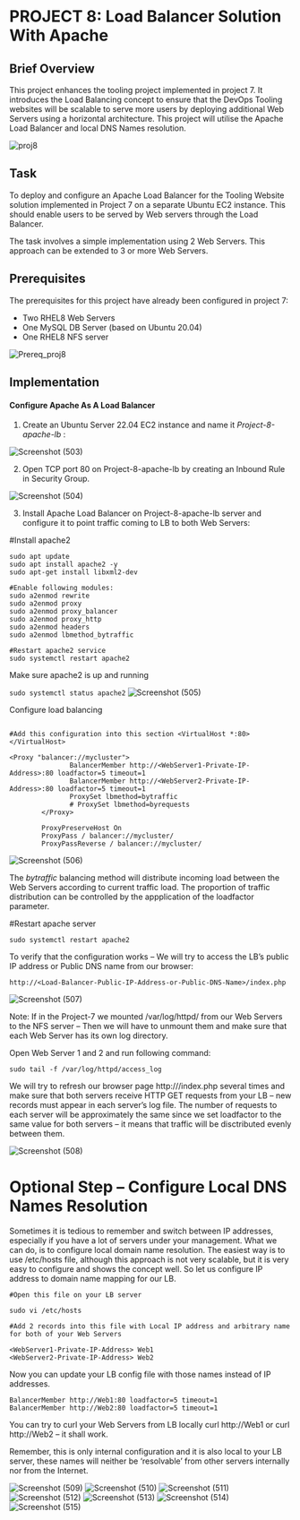 #  PROJECT 8: Load Balancer Solution With Apache
## Brief Overview
This project enhances the tooling project implemented in project 7. It introduces the Load Balancing concept to ensure that the DevOps Tooling websites will be scalable to serve more users by deploying additional Web Servers using a horizontal architecture. This project will utilise the Apache Load Balancer and local DNS Names resolution.

![proj8](https://github.com/ettebaDwop/dareyProject8/assets/7973831/ff64d604-485a-4b36-b348-271d09b5855c)

## Task
To deploy and configure an Apache Load Balancer for the Tooling Website solution implemented in Project 7 on a separate Ubuntu EC2 instance. This should enable users to be served by Web servers through the Load Balancer.

The task involves a simple implementation using 2 Web Servers. This approach can be extended to 3 or more Web Servers.

## Prerequisites
The prerequisites for this project have already been configured in project 7:
- Two RHEL8 Web Servers
- One MySQL DB Server (based on Ubuntu 20.04)
- One RHEL8 NFS server
  
![Prereq_proj8](https://github.com/ettebaDwop/dareyProject8/assets/7973831/c7c3c702-355c-4ce8-b485-aa6e344d820b)

## Implementation
#### Configure Apache As A Load Balancer
1. Create an Ubuntu Server 22.04 EC2 instance and name it *Project-8-apache-lb* :
  
![Screenshot (503)](https://github.com/ettebaDwop/dareyProject8/assets/7973831/101ec19c-97d7-4aec-a21d-25bfdd010ad6)
   
2. Open TCP port 80 on Project-8-apache-lb by creating an Inbound Rule in Security Group.

![Screenshot (504)](https://github.com/ettebaDwop/dareyProject8/assets/7973831/23a9b718-9300-40b7-aa93-0bc1700aa642)

3. Install Apache Load Balancer on Project-8-apache-lb server and configure it to point traffic coming to LB to both Web Servers:
   
#Install apache2

```
sudo apt update
sudo apt install apache2 -y
sudo apt-get install libxml2-dev

#Enable following modules:
sudo a2enmod rewrite
sudo a2enmod proxy
sudo a2enmod proxy_balancer
sudo a2enmod proxy_http
sudo a2enmod headers
sudo a2enmod lbmethod_bytraffic

#Restart apache2 service
sudo systemctl restart apache2
```

Make sure apache2 is up and running

`sudo systemctl status apache2`
![Screenshot (505)](https://github.com/ettebaDwop/dareyProject8/assets/7973831/d44ddb3d-a12c-44a8-bc5b-a0324ceab3a5)

Configure load balancing

```sudo vi /etc/apache2/sites-available/000-default.conf

#Add this configuration into this section <VirtualHost *:80>  </VirtualHost>

<Proxy "balancer://mycluster">
               BalancerMember http://<WebServer1-Private-IP-Address>:80 loadfactor=5 timeout=1
               BalancerMember http://<WebServer2-Private-IP-Address>:80 loadfactor=5 timeout=1
               ProxySet lbmethod=bytraffic
               # ProxySet lbmethod=byrequests
        </Proxy>

        ProxyPreserveHost On
        ProxyPass / balancer://mycluster/
        ProxyPassReverse / balancer://mycluster/
```

![Screenshot (506)](https://github.com/ettebaDwop/dareyProject8/assets/7973831/088c4c42-3503-48fa-a0cb-2284e2abe577)

The *bytraffic* balancing method will distribute incoming load between the Web Servers according to current traffic load. The proportion of traffic distribution can be controlled by the appplication of the loadfactor parameter.

#Restart apache server

`sudo systemctl restart apache2`

To verify that the configuration works – We will try to access the LB’s public IP address or Public DNS name from our browser:
   
`http://<Load-Balancer-Public-IP-Address-or-Public-DNS-Name>/index.php`

![Screenshot (507)](https://github.com/ettebaDwop/dareyProject8/assets/7973831/c8b2e4a4-ce01-4f74-aefc-9f347f560dd2)

Note: If in the Project-7 we mounted /var/log/httpd/ from our Web Servers to the NFS server – Then we will have to unmount them and make sure that each Web Server has its own log directory.

Open Web Server 1 and 2 and run following command:

`sudo tail -f /var/log/httpd/access_log`

We will try to refresh our browser page http://<Load-Balancer-Public-IP-Address-or-Public-DNS-Name>/index.php several times and make sure that both servers receive HTTP GET requests from your LB – new records must appear in each server’s log file. The number of requests to each server will be approximately the same since we set loadfactor to the same value for both servers – it means that traffic will be disctributed evenly between them.

![Screenshot (508)](https://github.com/ettebaDwop/dareyProject8/assets/7973831/8e000d03-4b6b-4e7b-9862-e805ca7777ba)

# Optional Step – Configure Local DNS Names Resolution
Sometimes it is tedious to remember and switch between IP addresses, especially if you have a lot of servers under your management.
What we can do, is to configure local domain name resolution. The easiest way is to use /etc/hosts file, although this approach is not very scalable, but it is very easy to configure and shows the concept well. So let us configure IP address to domain name mapping for our LB.

```
#Open this file on your LB server

sudo vi /etc/hosts

#Add 2 records into this file with Local IP address and arbitrary name for both of your Web Servers

<WebServer1-Private-IP-Address> Web1
<WebServer2-Private-IP-Address> Web2
```
Now you can update your LB config file with those names instead of IP addresses.

```
BalancerMember http://Web1:80 loadfactor=5 timeout=1
BalancerMember http://Web2:80 loadfactor=5 timeout=1
```
You can try to curl your Web Servers from LB locally curl http://Web1 or curl http://Web2 – it shall work.


Remember, this is only internal configuration and it is also local to your LB server, these names will neither be ‘resolvable’ from other servers internally nor from the Internet.

![Screenshot (509)](https://github.com/ettebaDwop/dareyProject8/assets/7973831/dd1f9850-fed2-4ea1-b92d-32d79d6cf644)
![Screenshot (510)](https://github.com/ettebaDwop/dareyProject8/assets/7973831/cc4cbca5-9db0-45a3-89e1-0e0b9c5b4ba2)
![Screenshot (511)](https://github.com/ettebaDwop/dareyProject8/assets/7973831/0fec3cd6-847f-4c4a-b640-bba4881688a4)
![Screenshot (512)](https://github.com/ettebaDwop/dareyProject8/assets/7973831/856bd113-f32e-4639-aa41-d4c9886f5892)
![Screenshot (513)](https://github.com/ettebaDwop/dareyProject8/assets/7973831/f7155c29-3dcf-4006-b852-3b3b4b9c7254)
![Screenshot (514)](https://github.com/ettebaDwop/dareyProject8/assets/7973831/4b4674a7-6692-445c-b39e-c163a76e14f6)
![Screenshot (515)](https://github.com/ettebaDwop/dareyProject8/assets/7973831/9fe20d70-731e-422f-b8b1-2ed56788f1b0)
